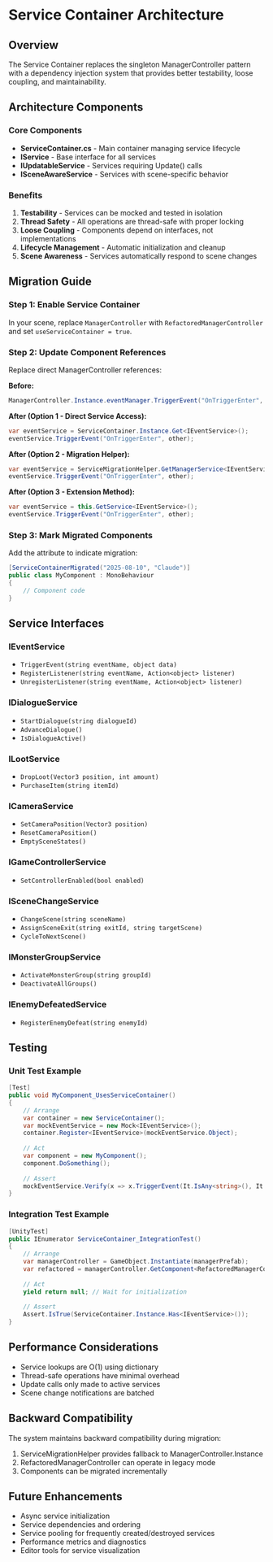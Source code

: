# Service Container Architecture

## Overview
The Service Container replaces the singleton ManagerController pattern with a dependency injection system that provides better testability, loose coupling, and maintainability.

## Architecture Components

### Core Components
- **ServiceContainer.cs** - Main container managing service lifecycle
- **IService** - Base interface for all services
- **IUpdatableService** - Services requiring Update() calls
- **ISceneAwareService** - Services with scene-specific behavior

### Benefits
1. **Testability** - Services can be mocked and tested in isolation
2. **Thread Safety** - All operations are thread-safe with proper locking
3. **Loose Coupling** - Components depend on interfaces, not implementations
4. **Lifecycle Management** - Automatic initialization and cleanup
5. **Scene Awareness** - Services automatically respond to scene changes

## Migration Guide

### Step 1: Enable Service Container
In your scene, replace `ManagerController` with `RefactoredManagerController` and set `useServiceContainer = true`.

### Step 2: Update Component References
Replace direct ManagerController references:

**Before:**
```csharp
ManagerController.Instance.eventManager.TriggerEvent("OnTriggerEnter", gameObject, other);
```

**After (Option 1 - Direct Service Access):**
```csharp
var eventService = ServiceContainer.Instance.Get<IEventService>();
eventService.TriggerEvent("OnTriggerEnter", other);
```

**After (Option 2 - Migration Helper):**
```csharp
var eventService = ServiceMigrationHelper.GetManagerService<IEventService>();
eventService.TriggerEvent("OnTriggerEnter", other);
```

**After (Option 3 - Extension Method):**
```csharp
var eventService = this.GetService<IEventService>();
eventService.TriggerEvent("OnTriggerEnter", other);
```

### Step 3: Mark Migrated Components
Add the attribute to indicate migration:
```csharp
[ServiceContainerMigrated("2025-08-10", "Claude")]
public class MyComponent : MonoBehaviour
{
    // Component code
}
```

## Service Interfaces

### IEventService
- `TriggerEvent(string eventName, object data)`
- `RegisterListener(string eventName, Action<object> listener)`
- `UnregisterListener(string eventName, Action<object> listener)`

### IDialogueService
- `StartDialogue(string dialogueId)`
- `AdvanceDialogue()`
- `IsDialogueActive()`

### ILootService
- `DropLoot(Vector3 position, int amount)`
- `PurchaseItem(string itemId)`

### ICameraService
- `SetCameraPosition(Vector3 position)`
- `ResetCameraPosition()`
- `EmptySceneStates()`

### IGameControllerService
- `SetControllerEnabled(bool enabled)`

### ISceneChangeService
- `ChangeScene(string sceneName)`
- `AssignSceneExit(string exitId, string targetScene)`
- `CycleToNextScene()`

### IMonsterGroupService
- `ActivateMonsterGroup(string groupId)`
- `DeactivateAllGroups()`

### IEnemyDefeatedService
- `RegisterEnemyDefeat(string enemyId)`

## Testing

### Unit Test Example
```csharp
[Test]
public void MyComponent_UsesServiceContainer()
{
    // Arrange
    var container = new ServiceContainer();
    var mockEventService = new Mock<IEventService>();
    container.Register<IEventService>(mockEventService.Object);
    
    // Act
    var component = new MyComponent();
    component.DoSomething();
    
    // Assert
    mockEventService.Verify(x => x.TriggerEvent(It.IsAny<string>(), It.IsAny<object>()), Times.Once);
}
```

### Integration Test Example
```csharp
[UnityTest]
public IEnumerator ServiceContainer_IntegrationTest()
{
    // Arrange
    var managerController = GameObject.Instantiate(managerPrefab);
    var refactored = managerController.GetComponent<RefactoredManagerController>();
    
    // Act
    yield return null; // Wait for initialization
    
    // Assert
    Assert.IsTrue(ServiceContainer.Instance.Has<IEventService>());
}
```

## Performance Considerations
- Service lookups are O(1) using dictionary
- Thread-safe operations have minimal overhead
- Update calls only made to active services
- Scene change notifications are batched

## Backward Compatibility
The system maintains backward compatibility during migration:
1. ServiceMigrationHelper provides fallback to ManagerController.Instance
2. RefactoredManagerController can operate in legacy mode
3. Components can be migrated incrementally

## Future Enhancements
- Async service initialization
- Service dependencies and ordering
- Service pooling for frequently created/destroyed services
- Performance metrics and diagnostics
- Editor tools for service visualization